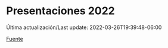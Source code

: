 # Presentaciones 2022

Última actualización/Last update: 2022-03-26T19:39:48-06:00

 [Fuente](https://www.gob.mx/salud/documentos/presentaciones-2022)
